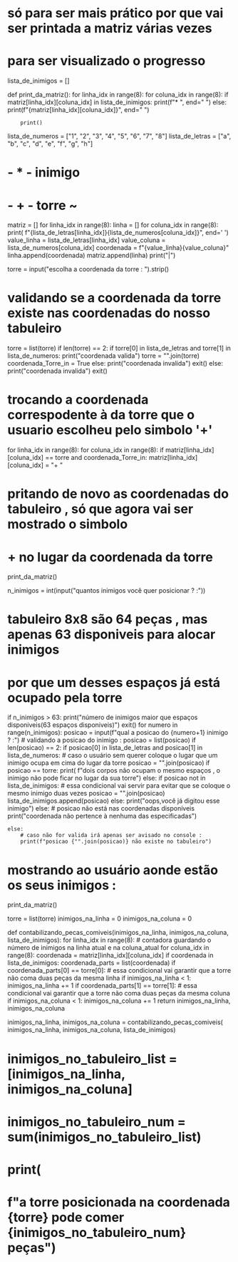# só para ser mais prático por que vai ser printada a matriz várias vezes
#  para ser visualizado o progresso
lista_de_inimigos = []


def print_da_matriz():
    for linha_idx in range(8):
        for coluna_idx in range(8):
            if matriz[linha_idx][coluna_idx] in lista_de_inimigos:
                print(f"* ", end=" ")
            else:
                print(f"{matriz[linha_idx][coluna_idx]}", end=" ")

        print()


lista_de_numeros = ["1", "2", "3", "4", "5", "6", "7", "8"]
lista_de_letras = ["a", "b", "c", "d", "e", "f", "g", "h"]

# - * - inimigo
# - + - torre ~

matriz = []
for linha_idx in range(8):
    linha = []
    for coluna_idx in range(8):
        print(
            f"{lista_de_letras[linha_idx]}{lista_de_numeros[coluna_idx]}", end=' ')
        value_linha = lista_de_letras[linha_idx]
        value_coluna = lista_de_numeros[coluna_idx]
        coordenada = f"{value_linha}{value_coluna}"
        linha.append(coordenada)
    matriz.append(linha)
    print("|")

torre = input("escolha a coordenada da torre : ").strip()
# validando se a coordenada da torre existe nas coordenadas do nosso tabuleiro
torre = list(torre)
if len(torre) == 2:
    if torre[0] in lista_de_letras and torre[1] in lista_de_numeros:
        print("coordenada valida")
        torre = "".join(torre)
        coordenada_Torre_in = True
    else:
        print("coordenada invalida")
        exit()
else:
    print("coordenada invalida")
    exit()


# trocando a coordenada correspodente à da torre que o usuario escolheu pelo simbolo '+'
for linha_idx in range(8):
    for coluna_idx in range(8):
        if matriz[linha_idx][coluna_idx] == torre and coordenada_Torre_in:
            matriz[linha_idx][coluna_idx] = "+ "

# pritando de novo as coordenadas do tabuleiro , só que agora vai ser mostrado o simbolo
# + no lugar da coordenada da torre
print_da_matriz()


n_inimigos = int(input("quantos inimigos você quer posicionar ? :"))
# tabuleiro 8x8 são 64 peças , mas apenas 63 disponiveis para alocar inimigos
# por que um desses espaços já está ocupado pela torre
if n_inimigos > 63:
    print("número de inimigos maior que espaços disponiveis(63 espaços disponiveis)")
    exit()
for numero in range(n_inimigos):
    posicao = input(f"qual a posicao do {numero+1} inimigo ? :")
    # validando a posicao do inimigo :
    posicao = list(posicao)
    if len(posicao) == 2:
        if posicao[0] in lista_de_letras and posicao[1] in lista_de_numeros:
            # caso o usuário sem querer coloque o lugar que um inimigo ocupa em cima do lugar da torre
            posicao = "".join(posicao)
            if posicao == torre:
                print(
                    f"dois corpos não ocupam o mesmo espaços , o inimigo não pode ficar no lugar da sua torre")
            else:
                if posicao not in lista_de_inimigos:
                    # essa condicional vai servir para evitar que se coloque o mesmo inimigo duas vezes
                    posicao = "".join(posicao)
                    lista_de_inimigos.append(posicao)
                else:
                    print("oops,você já digitou esse inimigo")
        else:
            # posicao não está nas coordenadas disponíveis
            print("coordenada não pertence à nenhuma das especificadas")

    else:
        # caso não for valida irá apenas ser avisado no console :
        print(f"posicao {"".join(posicao)} não existe no tabuleiro")

# mostrando ao usuário aonde estão os seus inimigos :
print_da_matriz()


torre = list(torre)
inimigos_na_linha = 0
inimigos_na_coluna = 0


def contabilizando_pecas_comiveis(inimigos_na_linha, inimigos_na_coluna, lista_de_inimigos):
    for linha_idx in range(8):
        # contadora guardando o número de inimigos na linha atual e na coluna_atual
        for coluna_idx in range(8):
            coordenada = matriz[linha_idx][coluna_idx]
            if coordenada in lista_de_inimigos:
                coordenada_parts = list(coordenada)
                if coordenada_parts[0] == torre[0]:
                    # essa condicional vai garantir que a torre não coma duas peças da mesma linha
                    if inimigos_na_linha < 1:
                        inimigos_na_linha += 1
                if coordenada_parts[1] == torre[1]:
                    # essa condicional vai garantir que a torre não coma duas peças da mesma coluna
                    if inimigos_na_coluna < 1:
                        inimigos_na_coluna += 1
    return inimigos_na_linha, inimigos_na_coluna


inimigos_na_linha, inimigos_na_coluna = contabilizando_pecas_comiveis(
    inimigos_na_linha, inimigos_na_coluna, lista_de_inimigos)
# inimigos_no_tabuleiro_list = [inimigos_na_linha, inimigos_na_coluna]
# inimigos_no_tabuleiro_num = sum(inimigos_no_tabuleiro_list)
# print(
#     f"a torre posicionada na coordenada {torre} pode comer {inimigos_no_tabuleiro_num} peças")
